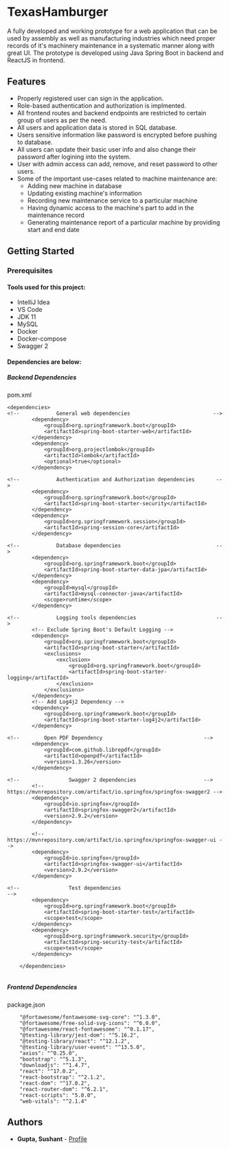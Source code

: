 # TexasHamburger
A fully developed and working prototype for a web application that can be used by assembly as well as manufacturing industries which need proper records of it's machinery maintenance in a systematic manner along with great UI. The prototype is developed using Java Spring Boot in backend and ReactJS in frontend.

## Features

- Properly registered user can sign in the application.
- Role-based authentication and authorization is implmented.
- All frontend routes and backend endpoints are restricted to certain group of users as per the need.
- All users and application data is stored in SQL database.
- Users sensitive information like password is encrypted before pushing to database.
- All users can update their basic user info and also change their password after logining into the system.
- User with admin access can add, remove, and reset password to other users.
- Some of the important use-cases related to machine maintenance are:
  -  Adding new machine in database
  -  Updating existing machine's information
  -  Recording new maintenance service to a particular machine
  -  Having dynamic access to the machine's part to add in the maintenance record
  -  Generating maintenance report of a particular machine by providing start and end date


## Getting Started

### Prerequisites

#### Tools used for this project:

- IntelliJ Idea
- VS Code
- JDK 11
- MySQL
- Docker
- Docker-compose
- Swagger 2

#### Dependencies are below:

##### Backend Dependencies
pom.xml
```
<dependencies>
<!--			General web dependencies                           -->
		<dependency>
			<groupId>org.springframework.boot</groupId>
			<artifactId>spring-boot-starter-web</artifactId>
		</dependency>
		<dependency>
			<groupId>org.projectlombok</groupId>
			<artifactId>lombok</artifactId>
			<optional>true</optional>
		</dependency>

<!--			Authentication and Authorization dependencies		-->
		<dependency>
			<groupId>org.springframework.boot</groupId>
			<artifactId>spring-boot-starter-security</artifactId>
		</dependency>
		<dependency>
			<groupId>org.springframework.session</groupId>
			<artifactId>spring-session-core</artifactId>
		</dependency>

<!--			Database dependencies								-->
		<dependency>
			<groupId>org.springframework.boot</groupId>
			<artifactId>spring-boot-starter-data-jpa</artifactId>
		</dependency>
		<dependency>
			<groupId>mysql</groupId>
			<artifactId>mysql-connector-java</artifactId>
			<scope>runtime</scope>
		</dependency>

<!--			Logging tools dependencies							-->
		<!-- Exclude Spring Boot's Default Logging -->
		<dependency>
			<groupId>org.springframework.boot</groupId>
			<artifactId>spring-boot-starter</artifactId>
			<exclusions>
				<exclusion>
					<groupId>org.springframework.boot</groupId>
					<artifactId>spring-boot-starter-logging</artifactId>
				</exclusion>
			</exclusions>
		</dependency>
		<!-- Add Log4j2 Dependency -->
		<dependency>
			<groupId>org.springframework.boot</groupId>
			<artifactId>spring-boot-starter-log4j2</artifactId>
		</dependency>

<!--		Open PDF Dependency									-->
		<dependency>
			<groupId>com.github.librepdf</groupId>
			<artifactId>openpdf</artifactId>
			<version>1.3.26</version>
		</dependency>

<!--				Swagger 2 dependencies						-->
		<!-- https://mvnrepository.com/artifact/io.springfox/springfox-swagger2 -->
		<dependency>
			<groupId>io.springfox</groupId>
			<artifactId>springfox-swagger2</artifactId>
			<version>2.9.2</version>
		</dependency>

		<!-- https://mvnrepository.com/artifact/io.springfox/springfox-swagger-ui -->
		<dependency>
			<groupId>io.springfox</groupId>
			<artifactId>springfox-swagger-ui</artifactId>
			<version>2.9.2</version>
		</dependency>

<!--				Test dependencies									-->
		<dependency>
			<groupId>org.springframework.boot</groupId>
			<artifactId>spring-boot-starter-test</artifactId>
			<scope>test</scope>
		</dependency>
		<dependency>
			<groupId>org.springframework.security</groupId>
			<artifactId>spring-security-test</artifactId>
			<scope>test</scope>
		</dependency>

	</dependencies>
  
```

##### Frontend Dependencies
package.json
```
    "@fortawesome/fontawesome-svg-core": "^1.3.0",
    "@fortawesome/free-solid-svg-icons": "^6.0.0",
    "@fortawesome/react-fontawesome": "^0.1.17",
    "@testing-library/jest-dom": "^5.16.2",
    "@testing-library/react": "^12.1.2",
    "@testing-library/user-event": "^13.5.0",
    "axios": "^0.25.0",
    "bootstrap": "^5.1.3",
    "downloadjs": "^1.4.7",
    "react": "^17.0.2",
    "react-bootstrap": "^2.1.2",
    "react-dom": "^17.0.2",
    "react-router-dom": "^6.2.1",
    "react-scripts": "5.0.0",
    "web-vitals": "^2.1.4"

```

## Authors

* **Gupta, Sushant** - [Profile](https://github.com/sushantcode)

